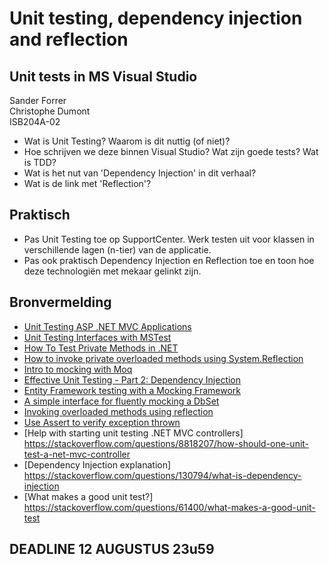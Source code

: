 # Unit testing, dependency injection and reflection
## Unit tests in MS Visual Studio

Sander Forrer  
Christophe Dumont  
ISB204A-02

* Wat is Unit Testing? Waarom is dit nuttig (of niet)?
* Hoe schrijven we deze binnen Visual Studio? Wat zijn goede tests? Wat is TDD?
* Wat is het nut van 'Dependency Injection' in dit verhaal?
* Wat is de link met 'Reflection'?

## Praktisch

* Pas Unit Testing toe op SupportCenter. Werk testen uit voor klassen in verschillende lagen (n-tier) van de applicatie.
* Pas ook praktisch Dependency Injection en Reflection toe en toon hoe deze technologiën met mekaar gelinkt zijn.

## Bronvermelding
* [Unit Testing ASP .NET MVC Applications](https://docs.microsoft.com/en-us/aspnet/mvc/overview/older-versions-1/unit-testing/creating-unit-tests-for-asp-net-mvc-applications-cs)
* [Unit Testing Interfaces with MSTest](https://www.codeproject.com/Tips/609259/Unit-Testing-Interfaces-in-NET)
* [How To Test Private Methods in .NET](https://www.codeproject.com/Articles/9715/How-to-Test-Private-and-Protected-methods-in-NET)
* [How to invoke private overloaded methods using System.Reflection](https://stackoverflow.com/questions/51631254/c-sharp-how-do-i-invoke-a-private-overloaded-method-using-system-reflection-when)
* [Intro to mocking with Moq](https://spin.atomicobject.com/2017/08/07/intro-mocking-moq/)
* [Effective Unit Testing - Part 2: Dependency Injection](https://info.obsglobal.com/blog/2014/03/effective-unit-testing-part-2-dependency-injection/)
* [Entity Framework testing with a Mocking Framework](https://msdn.microsoft.com/en-us/library/dn314429(v=vs.113).aspx)
* [A simple interface for fluently mocking a DbSet](https://codethug.com/2015/03/20/mocking-dbset/)
* [Invoking overloaded methods using reflection](https://www.blackwasp.co.uk/ReflectionInvokeOverload.aspx)
* [Use Assert to verify exception thrown](https://stackoverflow.com/questions/933613/how-do-i-use-assert-to-verify-that-an-exception-has-been-thrown)
* [Help with starting unit testing .NET MVC controllers]
https://stackoverflow.com/questions/8818207/how-should-one-unit-test-a-net-mvc-controller
* [Dependency Injection explanation]
https://stackoverflow.com/questions/130794/what-is-dependency-injection
* [What makes a good unit test?]
https://stackoverflow.com/questions/61400/what-makes-a-good-unit-test
## DEADLINE 12 AUGUSTUS 23u59
